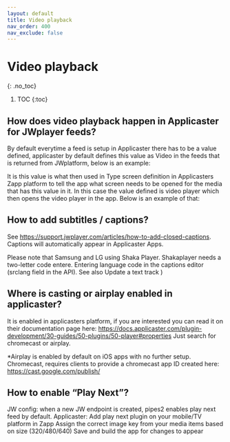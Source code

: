 ```yaml
---
layout: default
title: Video playback
nav_order: 400
nav_exclude: false
---
```

# Video playback 
{: .no_toc}

1. TOC
{:toc}

## How does video playback happen in Applicaster for JWplayer feeds?
By default everytime a feed is setup in Applicaster there has to be a value defined, applicaster by default defines this value as Video in the feeds that is returned from JWplatform, below is an example:

It is this value is what then used in Type screen definition in Applicasters Zapp platform to tell the app what screen needs to be opened for the media that has this value in it. In this case the value defined is video player which then opens the video player in the app. Below is an example of that:

## How to add subtitles / captions?
See https://support.jwplayer.com/articles/how-to-add-closed-captions. Captions will automatically appear in Applicaster Apps. 

Please note that Samsung and LG using Shaka Player. Shakaplayer needs a two-letter code entere. Entering language code in the captions editor (srclang field in the API). See also Update a text track )

## Where is casting or airplay enabled in applicaster?
It is enabled in applicasters platform, if you are interested you can read it on their documentation page here:
https://docs.applicaster.com/plugin-development/30-guides/50-plugins/50-player#properties
Just search for chromecast or airplay.

*Airplay is enabled by default on iOS apps with no further setup. Chromecast, requires clients to provide a chromecast app ID created here:
https://cast.google.com/publish/

## How to enable “Play Next”?
JW config: when a new JW endpoint is created, pipes2 enables play next feed by default.
Applicaster:
Add play next plugin on your mobile/TV platform in Zapp
Assign the correct image key from your media items based on size (320/480/640)
Save and build the app for changes to appear
